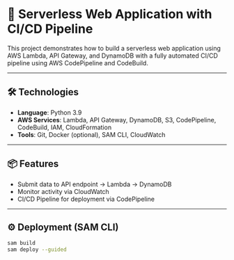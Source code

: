 # 🚀 Serverless Web Application with CI/CD Pipeline

This project demonstrates how to build a serverless web application using AWS Lambda, API Gateway, and DynamoDB with a fully automated CI/CD pipeline using AWS CodePipeline and CodeBuild.

---

## 🛠 Technologies

- **Language**: Python 3.9
- **AWS Services**: Lambda, API Gateway, DynamoDB, S3, CodePipeline, CodeBuild, IAM, CloudFormation
- **Tools**: Git, Docker (optional), SAM CLI, CloudWatch

---

## 📦 Features

- Submit data to API endpoint → Lambda → DynamoDB
- Monitor activity via CloudWatch
- CI/CD Pipeline for deployment via CodePipeline

---

## ⚙️ Deployment (SAM CLI)

```bash
sam build
sam deploy --guided
